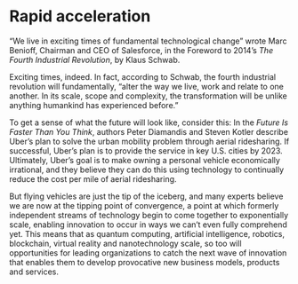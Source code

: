 # Rapid acceleration



“We live in exciting times of fundamental technological change” wrote Marc Benioff, Chairman and CEO of Salesforce, in the Foreword to 2014’s _The Fourth Industrial Revolution_, by Klaus Schwab.

Exciting times, indeed. In fact, according to Schwab, the fourth industrial revolution will fundamentally, “alter the way we live, work and relate to one another. In its scale, scope and complexity, the transformation will be unlike anything humankind has experienced before.”

To get a sense of what the future will look like, consider this: In the _Future Is Faster Than You Think_, authors Peter Diamandis and Steven Kotler describe Uber’s plan to solve the urban mobility problem through aerial ridesharing. If successful, Uber’s plan is to provide the service in key U.S. cities by 2023. Ultimately, Uber’s goal is to make owning a personal vehicle economically irrational, and they believe they can do this using technology to continually reduce the cost per mile of aerial ridesharing.

But flying vehicles are just the tip of the iceberg, and many experts believe we are now at the tipping point of convergence, a point at which formerly independent streams of technology begin to come together to exponentially scale, enabling innovation to occur in ways we can’t even fully comprehend yet. This means that as quantum computing, artificial intelligence, robotics, blockchain, virtual reality and nanotechnology scale, so too will opportunities for leading organizations to catch the next wave of innovation that enables them to develop provocative new business models, products and services.

